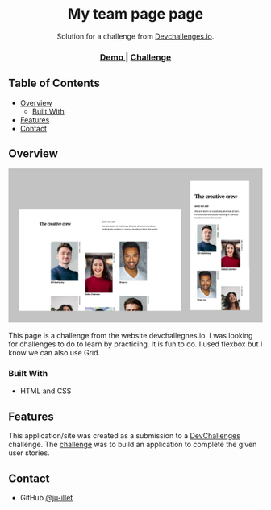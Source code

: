 
<h1 align="center">My team page page </h1>

<div align="center">
   Solution for a challenge from  <a href="http://devchallenges.io" target="_blank">Devchallenges.io</a>.
</div>

<div align="center">
  <h3>
    <a href="https://my-page-ju-illet.netlify.app/">
      Demo
    </a>
    <span> | </span>
    <a href="https://github.com/ju-illet/Challenges---recreate--devchallenges.io/tree/main/My-team-page>
      Solution
    </a>
    <span> | </span>
    <a href="https://devchallenges.io/challenges/hhmesazsqgKXrTkYkt0U">
      Challenge
    </a>
  </h3>
</div>

<!-- TABLE OF CONTENTS -->

## Table of Contents

- [Overview](#overview)
  - [Built With](#built-with)
- [Features](#features)
- [Contact](#contact)

<!-- OVERVIEW -->

## Overview

![screenshot](screenshot-myteampage.jpg)

This page is a challenge from the website devchallegnes.io. I was looking for challenges to do to learn by practicing. It is fun to do. I used flexbox but I know we can also use Grid. 

### Built With

- HTML and CSS

## Features

This application/site was created as a submission to a [DevChallenges](https://devchallenges.io/challenges) challenge. The [challenge](https://devchallenges.io/challenges/hhmesazsqgKXrTkYkt0U) was to build an application to complete the given user stories.

## Contact

- GitHub [@ju-illet](https://{github.com/ju-illet})

